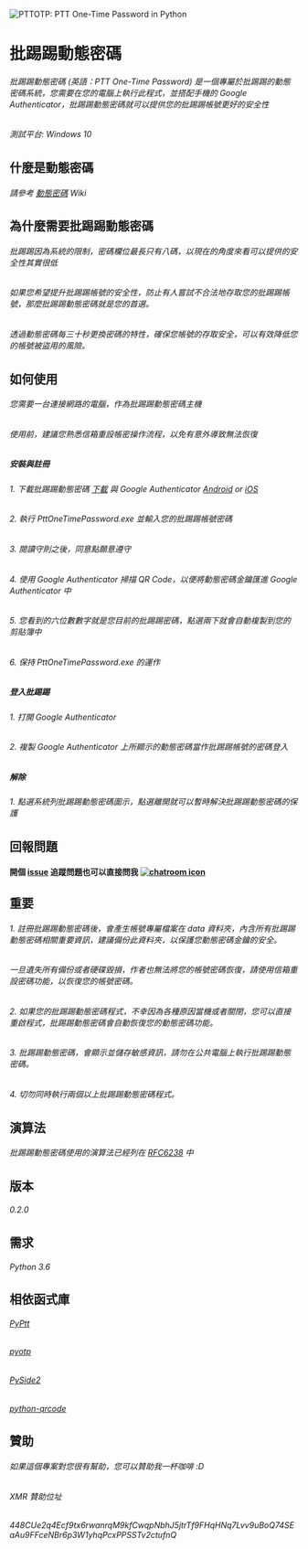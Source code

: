 ![PTTOTP: PTT One-Time Password in Python](https://i.imgur.com/zFxDCU7.png)
# 批踢踢動態密碼

###### 批踢踢動態密碼 (英語：PTT One-Time Password) 是一個專屬於批踢踢的動態密碼系統，您需要在您的電腦上執行此程式，並搭配手機的 Google Authenticator，批踢踢動態密碼就可以提供您的批踢踢帳號更好的安全性
###### 
###### 測試平台: Windows 10

什麼是動態密碼
-------------------
###### 請參考 [動態密碼](https://zh.wikipedia.org/wiki/%E4%B8%80%E6%AC%A1%E6%80%A7%E5%AF%86%E7%A2%BC) Wiki

為什麼需要批踢踢動態密碼
-------------------
###### 批踢踢因為系統的限制，密碼欄位最長只有八碼，以現在的角度來看可以提供的安全性其實很低
###### 如果您希望提升批踢踢帳號的安全性，防止有人嘗試不合法地存取您的批踢踢帳號，那麼批踢踢動態密碼就是您的首選。
###### 透過動態密碼每三十秒更換密碼的特性，確保您帳號的存取安全，可以有效降低您的帳號被盜用的風險。

如何使用
-------------------
###### 您需要一台連接網路的電腦，作為批踢踢動態密碼主機
###### 使用前，建議您熟悉信箱重設帳密操作流程，以免有意外導致無法恢復
##### 安裝與註冊
###### 1. 下載批踢踢動態密碼 [下載](https://github.com/PttCodingMan/PTT-One-Time-Password/releases) 與 Google Authenticator [Android](https://play.google.com/store/apps/details?id=com.google.android.apps.authenticator2&hl=zh_TW) or [iOS](https://itunes.apple.com/tw/app/google-authenticator/id388497605?mt=8)
###### 2. 執行 PttOneTimePassword.exe 並輸入您的批踢踢帳號密碼
###### 3. 閱讀守則之後，同意點願意遵守
###### 4. 使用 Google Authenticator 掃描 QR Code，以便將動態密碼金鑰匯進 Google Authenticator 中
###### 5. 您看到的六位數數字就是您目前的批踢踢密碼，點選兩下就會自動複製到您的剪貼簿中
###### 6. 保持 PttOneTimePassword.exe 的運作
##### 登入批踢踢
###### 1. 打開 Google Authenticator
###### 2. 複製 Google Authenticator 上所顯示的動態密碼當作批踢踢帳號的密碼登入
##### 解除
###### 1. 點選系統列批踢踢動態密碼圖示，點選離開就可以暫時解決批踢踢動態密碼的保護

回報問題
-------------------
#### 開個 [issue](https://github.com/PttCodingMan/PTT-One-Time-Password/issues/new) 追蹤問題也可以直接問我 [![chatroom icon](https://patrolavia.github.io/telegram-badge/chat.png)](https://t.me/PyPtt)

重要
-------------------
###### 1. 註冊批踢踢動態密碼後，會產生帳號專屬檔案在 data 資料夾，內含所有批踢踢動態密碼相關重要資訊，建議備份此資料夾，以保護您動態密碼金鑰的安全。
###### 一旦遺失所有備份或者硬碟毀損，作者也無法將您的帳號密碼恢復，請使用信箱重設密碼功能，以恢復您的帳號密碼。
###### 2. 如果您的批踢踢動態密碼程式，不幸因為各種原因當機或者關閉，您可以直接重啟程式，批踢踢動態密碼會自動恢復您的動態密碼功能。
###### 3. 批踢踢動態密碼，會顯示並儲存敏感資訊，請勿在公共電腦上執行批踢踢動態密碼。
###### 4. 切勿同時執行兩個以上批踢踢動態密碼程式。

演算法
-------------------
###### 批踢踢動態密碼使用的演算法已經列在 [RFC6238](https://tools.ietf.org/html/rfc6238) 中

版本
-------------------
###### 0.2.0

需求
-------------------
###### Python 3.6

相依函式庫
-------------------
###### [PyPtt](https://github.com/PttCodingMan/PyPtt)
###### [pyotp](https://github.com/pyotp/pyotp)
###### [PySide2](https://wiki.qt.io/Qt_for_Python)
###### [python-qrcode](https://github.com/lincolnloop/python-qrcode)


贊助
-------------------
###### 如果這個專案對您很有幫助，您可以贊助我一杯咖啡 :D
###### XMR 贊助位址
###### 448CUe2q4Ecf9tx6rwanrqM9kfCwqpNbhJ5jtrTf9FHqHNq7Lvv9uBoQ74SEaAu9FFceNBr6p3W1yhqPcxPPSSTv2ctufnQ
